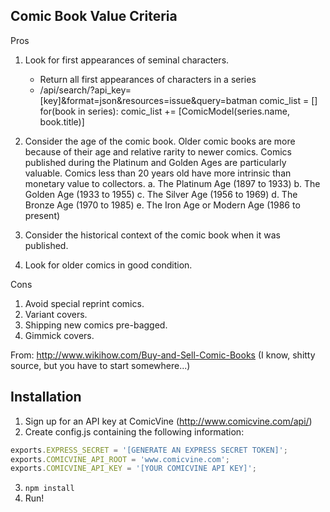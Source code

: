 Comic Book Value Criteria
-------------------------
Pros

1. Look for first appearances of seminal characters.
   - Return all first appearances of characters in a series
   - /api/search/?api_key=[key]&format=json&resources=issue&query=batman
   comic_list = []
   for(book in series):
      comic_list += [ComicModel(series.name, book.title)]

2. Consider the age of the comic book. Older comic books are more because of their age and relative rarity to newer comics. 
   Comics published during the Platinum and Golden Ages are particularly valuable.
   Comics less than 20 years old have more intrinsic than monetary value to collectors.
   a. The Platinum Age (1897 to 1933)
   b. The Golden Age (1933 to 1955)
   c. The Silver Age (1956 to 1969)
   d. The Bronze Age (1970 to 1985)
   e. The Iron Age or Modern Age (1986 to present)
3. Consider the historical context of the comic book when it was published.
4. Look for older comics in good condition. 

Cons

1. Avoid special reprint comics. 
2. Variant covers.
3. Shipping new comics pre-bagged.
4. Gimmick covers.

From: http://www.wikihow.com/Buy-and-Sell-Comic-Books (I know, shitty source, but you have to start somewhere...)


Installation
------------

1. Sign up for an API key at ComicVine (http://www.comicvine.com/api/)
2. Create config.js containing the following information:
```javascript
exports.EXPRESS_SECRET = '[GENERATE AN EXPRESS SECRET TOKEN]';
exports.COMICVINE_API_ROOT = 'www.comicvine.com';
exports.COMICVINE_API_KEY = '[YOUR COMICVINE API KEY]';
```
3. ```npm install```
4. Run!